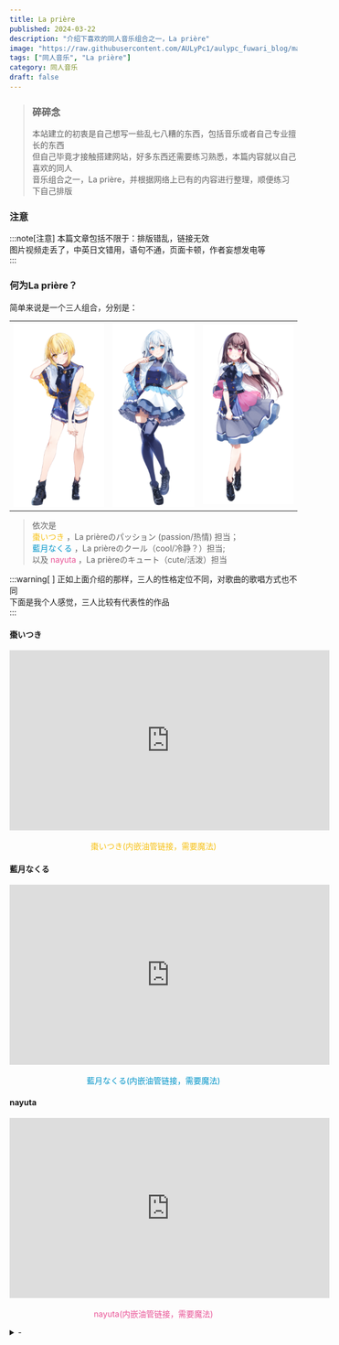 ```yaml
---
title: La prière
published: 2024-03-22
description: "介绍下喜欢的同人音乐组合之一，La prière"
image: "https://raw.githubusercontent.com/AULyPc1/aulypc_fuwari_blog/main/picture/mypic/data/La_priere/body_110246.jpeg"
tags: ["同人音乐", "La prière"]
category: 同人音乐
draft: false
---
```


> ### 碎碎念
> 本站建立的初衷是自己想写一些乱七八糟的东西，包括音乐或者自己专业擅长的东西  
> 但自己毕竟才接触搭建网站，好多东西还需要练习熟悉，本篇内容就以自己喜欢的同人  
> 音乐组合之一，La prière，并根据网络上已有的内容进行整理，顺便练习下自己排版  

### 注意
:::note[注意]
本篇文章包括不限于：排版错乱，链接无效  
图片视频走丢了，中英日文错用，语句不通，页面卡顿，作者妄想发电等  
:::

### 何为La prière？
简单来说是一个三人组合，分别是：  

<table><tr>
<td><img src="https://raw.githubusercontent.com/AULyPc1/aulypc_fuwari_blog/main/picture/mypic/data/La_priere/zao.png" border=0 width=300 height="" title="棗いつき"></td>
<td><img src="https://raw.githubusercontent.com/AULyPc1/aulypc_fuwari_blog/main/picture/mypic/data/La_priere/lanyue.png" border=0 width=270 height="" title="藍月なくる"></td>
<td><img src="https://raw.githubusercontent.com/AULyPc1/aulypc_fuwari_blog/main/picture/mypic/data/La_priere/nayuta.png" border=0 width=300 height="" title="nayuta"></td>
</tr></table>

> 依次是  
> <span  style="color:#f7c114; "> 棗いつき </span>，La prièreのパッション (passion/热情) 担当；  
> <span  style="color:#0094c8; "> 藍月なくる </span>，La prièreのクール（cool/冷静？）担当;  
> 以及<span  style="color:#e95295; "> nayuta </span>，La prièreのキュート（cute/活泼）担当  

:::warning[ ]
正如上面介绍的那样，三人的性格定位不同，对歌曲的歌唱方式也不同  
下面是我个人感觉，三人比较有代表性的作品  
:::

#### 棗いつき
<div class="video-container">
    <!-- 下面这个iframe即从youtube网站上获取的iframe代码 -->
    <iframe width="560" height="315" src="https://www.youtube.com/embed/mPQRXIP2pns?si=i_FeoVBS5-DSrQhd" title="YouTube video player" frameborder="0" allow="accelerometer; autoplay; clipboard-write; encrypted-media; gyroscope; picture-in-picture; web-share" referrerpolicy="strict-origin-when-cross-origin" allowfullscreen></iframe>
</div>
<p style="text-align:center"><span  style="color:#f7c114; "> 棗いつき(内嵌油管链接，需要魔法) </span></p>

#### 藍月なくる
<div class="video-container">
    <iframe width="560" height="315" src="https://www.youtube.com/embed/-FDaPWkveJk?si=1TNdzDo7Pl1roANh" title="YouTube video player" frameborder="0" allow="accelerometer; autoplay; clipboard-write; encrypted-media; gyroscope; picture-in-picture; web-share" referrerpolicy="strict-origin-when-cross-origin" allowfullscreen></iframe>
</div>
<p style="text-align:center"><span  style="color:#0094c8; "> 藍月なくる(内嵌油管链接，需要魔法) </span></p>

#### nayuta
<div class="video-container">
    <iframe width="560" height="315" src="https://www.youtube.com/embed/IHSKq8SlZQw?si=PiXisM6NTLIoSq_g" title="YouTube video player" frameborder="0" allow="accelerometer; autoplay; clipboard-write; encrypted-media; gyroscope; picture-in-picture; web-share" referrerpolicy="strict-origin-when-cross-origin" allowfullscreen></iframe>
</div>
<p style="text-align:center"><span  style="color:#e95295; "> nayuta(内嵌油管链接，需要魔法) </span></p>

<details>
<summary>-</summary>

发电  
三人对我的感觉就像是，棗是工作中的后辈，一个天天死缠烂打的假小子  
晚上一起去喝酒喝的晕乎乎回来靠在我身上的那种；  
藍月是我初恋，现在还是我初恋，一直都是我初恋的那种，  
平时那种稍微无可奈何的笑声以及说出的话语都能让我满心雀跃；  
糖就像是邻家大姐姐，或者就是我姐姐，天天给我膝枕掏耳朵摸我头的那种。  

</details>